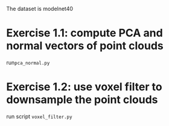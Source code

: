 The dataset is modelnet40
# Exercise 1.1: compute PCA and normal vectors of point clouds
run`pca_normal.py`

# Exercise 1.2: use voxel filter to downsample the point clouds
run script `voxel_filter.py`
